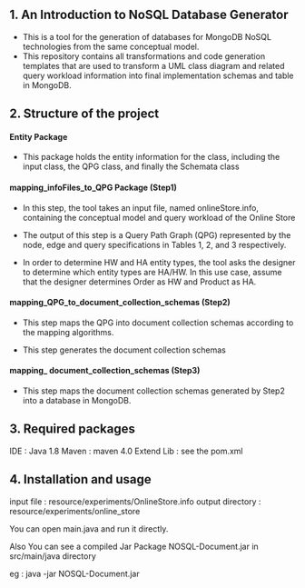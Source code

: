 ## 1. An Introduction to NoSQL Database Generator

* This is a tool for the generation of databases for MongoDB NoSQL technologies from the same conceptual model. 
* This repository contains all transformations and code generation templates that are used to transform a UML class diagram and related query workload information into final implementation schemas and table in MongoDB.

## 2. Structure of the project

#### Entity Package

* This package holds the entity information for the class, including the input class, the QPG class, and finally the Schemata class

#### mapping_infoFiles_to_QPG Package (Step1)

* In this step, the tool takes an input file, named onlineStore.info, containing the conceptual model and query workload of the Online Store 

* The output of this step is a Query Path Graph (QPG) represented by the node, edge and query specifications in Tables 1, 2, and 3 respectively.

* In order to determine HW and HA entity types, the tool asks the designer to determine which entity types are HA/HW. In this use case, assume that the designer determines Order as HW and Product as HA.

#### mapping_QPG_to_document_collection_schemas (Step2)

* This step maps the QPG into document collection schemas according to the mapping algorithms.

* This step generates the document collection schemas

####  mapping_ document_collection_schemas (Step3)

* This step maps the document collection schemas generated by Step2 into a database in MongoDB.

## 3. Required packages

IDE : Java 1.8
Maven : maven 4.0
Extend Lib : see the pom.xml

## 4. Installation and usage

input file : resource/experiments/OnlineStore.info
output directory :  resource/experiments/online_store

You can open main.java and run it directly.

Also You can see a compiled Jar Package NOSQL-Document.jar  in src/main/java directory

eg : java -jar NOSQL-Document.jar
